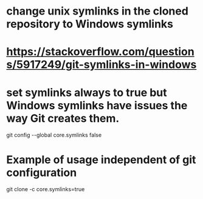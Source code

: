 # change unix symlinks in the cloned repository to Windows symlinks
# https://stackoverflow.com/questions/5917249/git-symlinks-in-windows

# set symlinks always to true but Windows symlinks have issues the way Git creates them.
git config --global core.symlinks false

# Example of usage independent of git configuration
git clone -c core.symlinks=true <URL>